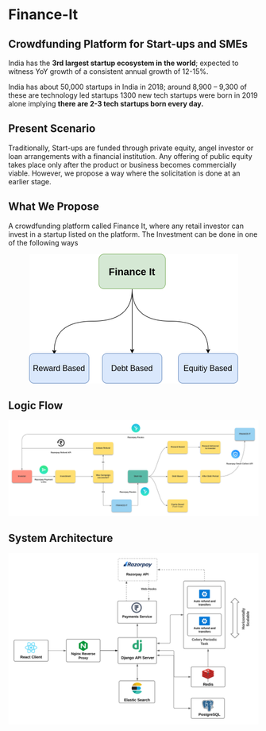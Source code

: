 # Finance-It

## Crowdfunding Platform for Start-ups and SMEs

India has the **3rd largest startup ecosystem in the world**; expected to witness YoY growth of a consistent annual growth of 12-15%.

India has about 50,000 startups in India in 2018; around 8,900 – 9,300 of these are technology led startups 1300 new tech startups were born in 2019 alone implying **there are 2-3 tech startups born every day.**

## Present Scenario

Traditionally, Start-ups are funded through private equity, angel investor or loan arrangements with a financial institution. Any offering of public equity takes place only after the product or business becomes commercially viable. However, we propose a way where the solicitation is done at an earlier stage.

## What We Propose

A crowdfunding platform called Finance It, where any retail investor can invest in a startup listed on the platform.
The Investment can be done in one of the following ways

<p align="center">
  <img src="assets/types.png">
</p>

## Logic Flow

<p align="center">
  <img src="assets/logic-flow.png">
</p>

## System Architecture


<p align="center">
  <img src="assets/arch.png">
</p>